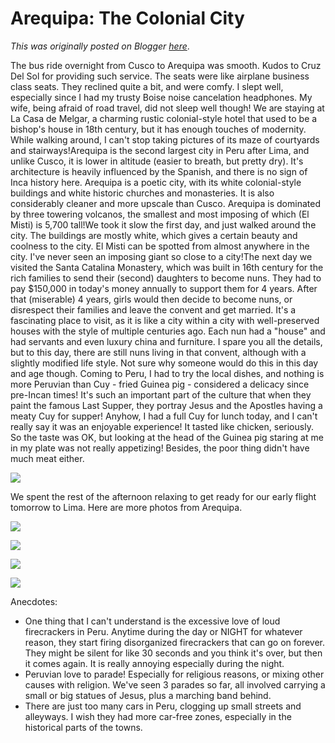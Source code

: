 # Arequipa: The Colonial City

*This was originally posted on Blogger [here](https://photopensieve.blogspot.com/2017/09/arequipa.html)*.

The bus ride overnight from Cusco to Arequipa was smooth. Kudos to Cruz Del Sol for providing such service. The seats were like airplane business class seats. They reclined quite a bit, and were comfy. I slept well, especially since I had my trusty Boise noise cancelation headphones. My wife, being afraid of road travel, did not sleep well though! We are staying at La Casa de Melgar, a charming rustic colonial-style hotel that used to be a bishop's house in 18th century, but it has enough touches of modernity. While walking around, I can't stop taking pictures of its maze of courtyards and stairways!Arequipa is the second largest city in Peru after Lima, and unlike Cusco, it is lower in altitude (easier to breath, but pretty dry). It's architecture is heavily influenced by the Spanish, and there is no sign of Inca history here. Arequipa is a poetic city, with its white colonial-style buildings and white historic churches and monasteries. It is also considerably cleaner and more upscale than Cusco. Arequipa is dominated by three towering volcanos, the smallest and most imposing of which (El Misti) is 5,700 tall!We took it slow the first day, and just walked around the city. The buildings are mostly white, which gives a certain beauty and coolness to the city. El Misti can be spotted from almost anywhere in the city. I've never seen an imposing giant so close to a city!The next day we visited the Santa Catalina Monastery, which was built in 16th century for the rich families to send their (second) daughters to become nuns. They had to pay \$150,000 in today's money annually to support them for 4 years. After that (miserable) 4 years, girls would then decide to become nuns, or disrespect their families and leave the convent and get married. It's a fascinating place to visit, as it is like a city within a city with well-preserved houses with the style of multiple centuries ago. Each nun had a "house" and had servants and even luxury china and furniture. I spare you all the details, but to this day, there are still nuns living in that convent, although with a slightly modified life style. Not sure why someone would do this in this day and age though. Coming to Peru, I had to try the local dishes, and nothing is more Peruvian than Cuy - fried Guinea pig - considered a delicacy since pre-Incan times! It's such an important part of the culture that when they paint the famous Last Supper, they portray Jesus and the Apostles having a meaty Cuy for supper! Anyhow, I had a full Cuy for lunch today, and I can't really say it was an enjoyable experience! It tasted like chicken, seriously. So the taste was OK, but looking at the head of the Guinea pig staring at me in my plate was not really appetizing! Besides, the poor thing didn't have much meat either.

![](https://blogger.googleusercontent.com/img/b/R29vZ2xl/AVvXsEg230Mx3gZcS9cDQ8RbuHWl8RqpgWV2GO40wMY1G_7OwQM6l_GOdmrwk59toiy6Ndw1os-SrTox8KiCNMz8Isr15UD6K7pgOPgqTExHfbXPuNgvtWDNYCgUCpP23u1GziEJP-kzKJdP9e7X/s5000/%255BUNSET%255D)

We spent the rest of the afternoon relaxing to get ready for our early flight tomorrow to Lima. Here are more photos from Arequipa.

![](https://blogger.googleusercontent.com/img/b/R29vZ2xl/AVvXsEgsnEh5fu3onHzrSxTxOvRvXgHSCVTK0kgIAeL5fEOOuMP4ipxrJpLac7ZYWhkE_7OHwsB-cVuMDAVM5bK-xvHyp4Hnc_MK7Rxby4hLKNz8vLNpEKL4rT9rRfNgD24qdkTp56wcClcmvd5N/s5000/%255BUNSET%255D)

![](https://blogger.googleusercontent.com/img/b/R29vZ2xl/AVvXsEiwjipr81W10GCiL9ROB1K8RUJBXpPA5siN6ZnmiZv60R1oSGO7iAx4QuiRlLilNSOAgDZbcn9kP1OX2IzFI-xDHbcu6U1wleQ4Qbq0M77l1j1-CodXKCd4X20qvE3l6GXzfrmhJdj_ZLk-/s5000/%255BUNSET%255D)

![](https://blogger.googleusercontent.com/img/b/R29vZ2xl/AVvXsEi3GbTpiv5kznZMVirt8myh8udTK1aOMnSgyzzjvx_XmpnNKssmrF0hpvT0kqVSoDGE7vTa2xIEuGrvDM4QLLlCEMcsmrg9stTDEMohaRL6RSBq7faTLeXZOev5jkT8kwmgp590waCT4nnf/s5000/%255BUNSET%255D)

![](https://blogger.googleusercontent.com/img/b/R29vZ2xl/AVvXsEgKfy7V8FaHq6z0td-nPqn1CAtYogqOHQ0d1Tr9Qm7brxYKbzBK-rl0UvBrXpD9na4FZRJ5yOhAUKbZdKDTx4xPfhYj3EcaKHAKVae-2eyPpi9ELEZKXmaXany_UaQiCaoDGSbbpai8tChh/s5000/%255BUNSET%255D)

Anecdotes:

- One thing that I can't understand is the excessive love of loud firecrackers in Peru. Anytime during the day or NIGHT for whatever reason, they start firing disorganized firecrackers that can go on forever. They might be silent for like 30 seconds and you think it's over, but then it comes again. It is really annoying especially during the night.
- Peruvian love to parade! Especially for religious reasons, or mixing other causes with religion. We've seen 3 parades so far, all involved carrying a small or big statues of Jesus, plus a marching band behind.
- There are just too many cars in Peru, clogging up small streets and alleyways. I wish they had more car-free zones, especially in the historical parts of the towns.
